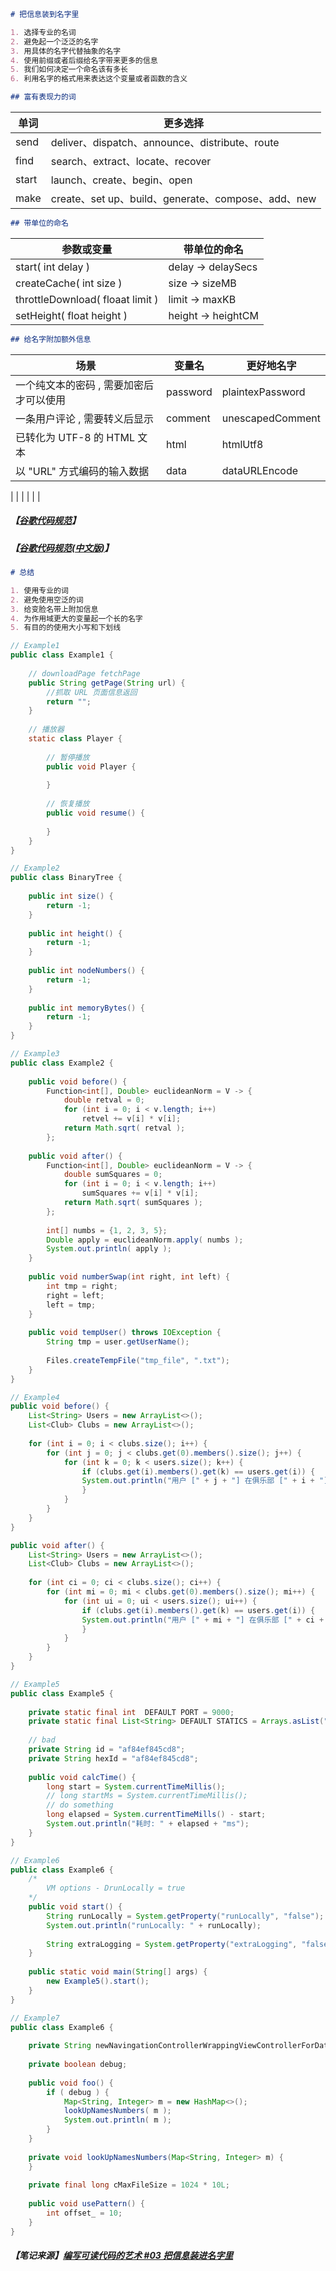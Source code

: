 ~~~markdown
# 把信息装到名字里

1. 选择专业的名词
2. 避免起一个泛泛的名字
3. 用具体的名字代替抽象的名字
4. 使用前缀或者后缀给名字带来更多的信息
5. 我们如何决定一个命名该有多长
6. 利用名字的格式用来表达这个变量或者函数的含义
~~~

~~~markdown
## 富有表现力的词
~~~

| 单词  | 更多选择                                           |
| ----- | -------------------------------------------------- |
| send  | deliver、dispatch、announce、distribute、route     |
| find  | search、extract、locate、recover                   |
| start | launch、create、begin、open                        |
| make  | create、set up、build、generate、compose、add、new |

~~~markdown
## 带单位的命名
~~~

| 参数或变量                       | 带单位的命名       |
| -------------------------------- | ------------------ |
| start( int delay )               | delay -> delaySecs |
| createCache( int size )          | size -> sizeMB     |
| throttleDownload( floaat limit ) | limit -> maxKB     |
| setHeight( float height )        | height -> heightCM |

~~~markdown
## 给名字附加额外信息
~~~

| 场景                                    | 变量名   | 更好地名字       |
| --------------------------------------- | -------- | ---------------- |
| 一个纯文本的密码 , 需要加密后才可以使用 | password | plaintexPassword |
| 一条用户评论 , 需要转义后显示           | comment  | unescapedComment |
| 已转化为 UTF-8 的 HTML 文本             | html     | htmlUtf8         |
| 以 "URL" 方式编码的输入数据             | data     | dataURLEncode    |

|
|
|
|
|
|

##### 【[谷歌代码规范](https://github.com/google/styleguide/)】

##### 【[谷歌代码规范(中文版)](https://zh-google-styleguide.readthedocs.io/en/latest/)】

~~~markdown
# 总结

1. 使用专业的词
2. 避免使用空泛的词
3. 给变脸名带上附加信息
4. 为作用域更大的变量起一个长的名字
5. 有目的的使用大小写和下划线
~~~



~~~java
// Example1
public class Example1 {
    
    // downloadPage fetchPage
    public String getPage(String url) {
        //抓取 URL 页面信息返回
        return "";
    }
    
    // 播放器
    static class Player {
        
        // 暂停播放
        public void Player {
            
        }
        
        // 恢复播放
        public void resume() {
            
        }
    }
}
~~~

~~~java
// Example2
public class BinaryTree {
    
    public int size() {
        return -1;
    }
    
    public int height() {
        return -1;
    }
    
    public int nodeNumbers() {
        return -1;
    }
    
    public int memoryBytes() {
        return -1;
    }
}
~~~

~~~java
// Example3
public class Example2 {
    
    public void before() {
        Function<int[], Double> euclideanNorm = V -> {
            double retval = 0;
            for (int i = 0; i < v.length; i++)
                retvel += v[i] * v[i];
            return Math.sqrt( retval );
        };
        
    public void after() {
        Function<int[], Double> euclideanNorm = V -> {
            double sumSquares = 0;
            for (int i = 0; i < v.length; i++)
                sumSquares += v[i] * v[i];
            return Math.sqrt( sumSquares );
        };
        
        int[] numbs = {1, 2, 3, 5};
        Double apply = euclideanNorm.apply( numbs );
        System.out.println( apply );
    }
        
    public void numberSwap(int right, int left) {
        int tmp = right;
        right = left;
        left = tmp;
    }
        
    public void tempUser() throws IOException {
        String tmp = user.getUserName();
        
        Files.createTempFile("tmp_file", ".txt");
    }
}
~~~

~~~java
// Example4
public void before() {
    List<String> Users = new ArrayList<>();
    List<Club> Clubs = new ArrayList<>();
    
    for (int i = 0; i < clubs.size(); i++) {
        for (int j = 0; j < clubs.get(0).members().size(); j++) {
            for (int k = 0; k < users.size(); k++) {
                if (clubs.get(i).members().get(k) == users.get(i)) {
                System.out.println("用户 [" + j + "] 在俱乐部 [" + i + "]");
                }
            }
        }
    }	
}

public void after() {
    List<String> Users = new ArrayList<>();
    List<Club> Clubs = new ArrayList<>();
    
    for (int ci = 0; ci < clubs.size(); ci++) {
        for (int mi = 0; mi < clubs.get(0).members().size(); mi++) {
            for (int ui = 0; ui < users.size(); ui++) {
                if (clubs.get(i).members().get(k) == users.get(i)) {
                System.out.println("用户 [" + mi + "] 在俱乐部 [" + ci + "]");
                }
            }
        }
    }
}
~~~

~~~java
// Example5
public class Example5 {
    
    private static final int  DEFAULT PORT = 9000;
    private static final List<String> DEFAULT STATICS = Arrays.asList("/static", "/upload");
    
    // bad
    private String id = "af84ef845cd8";
    private String hexId = "af84ef845cd8";
    
    public void calcTime() {
        long start = System.currentTimeMillis();
        // long startMs = System.currentTimeMillis();
        // do something
        long elapsed = System.currentTimeMills() - start;
        System.out.println("耗时: " + elapsed + "ms");
    }
}
~~~

~~~java
// Example6
public class Example6 {
    /*
    	VM options - DrunLocally = true
    */
    public void start() {
        String runLocally = System.getProperty("runLocally", "false");
        System.out.println("runLocally: " + runLocally);
        
        String extraLogging = System.getProperty("extraLogging", "false");
    }
    
    public static void main(String[] args) {
        new Example5().start();
    }
}
~~~

~~~java
// Example7
public class Example6 {
    
    private String newNavingationControllerWrappingViewControllerForDataSource0fClass;
    
    private boolean debug;
    
    public void foo() {
        if ( debug ) {
            Map<String, Integer> m = new HashMap<>();
            lookUpNamesNumbers( m );
            System.out.println( m );
        }
    }
    
    private void lookUpNamesNumbers(Map<String, Integer> m) {       
    }
    
    private final long cMaxFileSize = 1024 * 10L;
    
    public void usePattern() {
        int offset_ = 10;
    }
}
~~~



#####  【笔记来源】[编写可读代码的艺术 #03 把信息装进名字里](https://youtu.be/aEj9YF8uxts)

